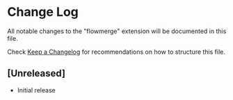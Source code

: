 # Change Log

All notable changes to the "flowmerge" extension will be documented in this file.

Check [Keep a Changelog](http://keepachangelog.com/) for recommendations on how to structure this file.

## [Unreleased]

- Initial release